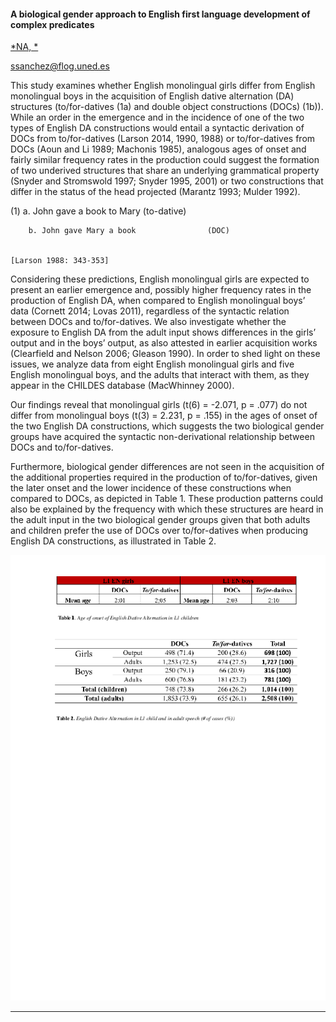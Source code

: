 #### A biological gender approach to English first language development of complex predicates

[*NA, *](./authors.md)

ssanchez@flog.uned.es

This study examines whether English monolingual girls differ from English monolingual boys in the acquisition of English dative alternation (DA) structures (to/for-datives (1a) and double object constructions (DOCs) (1b)). While an order in the emergence and in the incidence of one of the two types of English DA constructions would entail a syntactic derivation of DOCs from to/for-datives (Larson 2014, 1990, 1988) or to/for-datives from DOCs (Aoun and Li 1989; Machonis 1985), analogous ages of onset and fairly similar frequency rates in the production could suggest the formation of two underived structures that share an underlying grammatical property (Snyder and Stromswold 1997; Snyder 1995, 2001) or two constructions that differ in the status of the head projected (Marantz 1993; Mulder 1992). 



(1) 	a. John gave a book to Mary 			(to-dative)

        b. John gave Mary a book 				(DOC)

                                                                        [Larson 1988: 343-353]



Considering these predictions, English monolingual girls are expected to present an earlier emergence and, possibly higher frequency rates in the production of English DA, when compared to English monolingual boys’ data (Cornett 2014; Lovas 2011), regardless of the syntactic relation between DOCs and to/for-datives. We also investigate whether the exposure to English DA from the adult input shows differences in the girls’ output and in the boys’ output, as also attested in earlier acquisition works (Clearfield and Nelson 2006; Gleason 1990). In order to shed light on these issues, we analyze data from eight English monolingual girls and five English monolingual boys, and the adults that interact with them, as they appear in the CHILDES database (MacWhinney 2000). 



Our findings reveal that monolingual girls (t(6) = -2.071, p = .077) do not differ from monolingual boys (t(3) = 2.231, p = .155) in the ages of onset of the two English DA constructions, which suggests the two biological gender groups have acquired the syntactic non-derivational relationship between DOCs and to/for-datives. 

Furthermore, biological gender differences are not seen in the acquisition of the additional properties required in the production of to/for-datives, given the later onset and the lower incidence of these constructions when compared to DOCs, as depicted in Table 1. These production patterns could also be explained by the frequency with which these structures are heard in the adult input in the two biological gender groups given that both adults and children prefer the use of DOCs over to/for-datives when producing English DA constructions, as illustrated in Table 2.

![Attachment](attachments/81-1.png)

---

